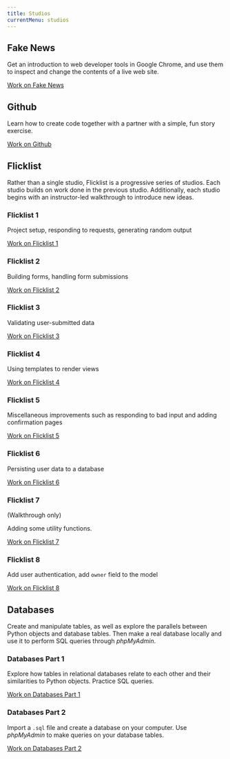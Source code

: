 ```yaml
---
title: Studios
currentMenu: studios
---
```


## Fake News

Get an introduction to web developer tools in Google Chrome, and use them to inspect and change the contents of a live web site.

[Work on Fake News](fake-news/)

## Github

Learn how to create code together with a partner with a simple, fun story exercise.

[Work on Github](github/)

## Flicklist

Rather than a single studio, Flicklist is a progressive series of studios. Each studio builds on work done in the previous studio. Additionally, each studio begins with an instructor-led walkthrough to introduce new ideas.

### Flicklist 1

Project setup, responding to requests, generating random output

[Work on Flicklist 1](flicklist/1/)

### Flicklist 2

Building forms, handling form submissions

[Work on Flicklist 2](flicklist/2/)

### Flicklist 3

Validating user-submitted data

[Work on Flicklist 3](flicklist/3/)

### Flicklist 4

Using templates to render views

[Work on Flicklist 4](flicklist/4/)

### Flicklist 5

Miscellaneous improvements such as responding to bad input and adding confirmation pages

[Work on Flicklist 5](flicklist/5/)

### Flicklist 6

Persisting user data to a database

[Work on Flicklist 6](flicklist/6/)

### Flicklist 7

(Walkthrough only)

Adding some utility functions.

[Work on Flicklist 7](flicklist/7/)

### Flicklist 8

Add user authentication, add `owner` field to the model

[Work on Flicklist 8](flicklist/8/)

## Databases

Create and manipulate tables, as well as explore the parallels between Python objects and database tables. Then make a real database locally and use it to perform SQL queries through *phpMyAdmin*.

### Databases Part 1

Explore how tables in relational databases relate to each other and their similarities to Python objects. Practice SQL queries. 

[Work on Databases Part 1](databases/1/)

### Databases Part 2

Import a `.sql` file and create a database on your computer. Use *phpMyAdmin* to make queries on your database tables.

[Work on Databases Part 2](databases/2/)